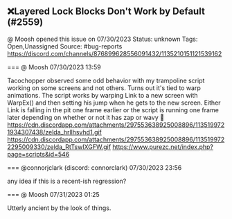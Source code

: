 ## ❌Layered Lock Blocks Don't Work by Default (#2559)
@ Moosh opened this issue on 07/30/2023
Status: unknown
Tags: Open,Unassigned
Source: #bug-reports https://discord.com/channels/876899628556091432/1135210151121539162


=== @ Moosh 07/30/2023 13:59

Tacochopper observed some odd behavior with my trampoline script working on some screens and not others. Turns out it's tied to warp animations. The script works by warping Link to a new screen with WarpEx() and then setting his jump when he gets to the new screen. Either Link is falling in the pit one frame earlier or the script is running one frame later depending on whether or not it has zap or wavy 🤢 
https://cdn.discordapp.com/attachments/297553638925008896/1135199721934307438/zelda_hrllhsvhd1.gif
https://cdn.discordapp.com/attachments/297553638925008896/1135199722295009330/zelda_RtTswIXGFW.gif
https://www.purezc.net/index.php?page=scripts&id=546

=== @connorjclark (discord: connorclark) 07/30/2023 23:56

any idea if this is a recent-ish regression?

=== @ Moosh 07/31/2023 01:25

Utterly ancient by the look of things.
